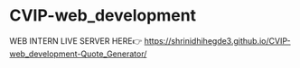 # CVIP-web_development
WEB INTERN
LIVE SERVER HERE👉
https://shrinidhihegde3.github.io/CVIP-web_development-Quote_Generator/
